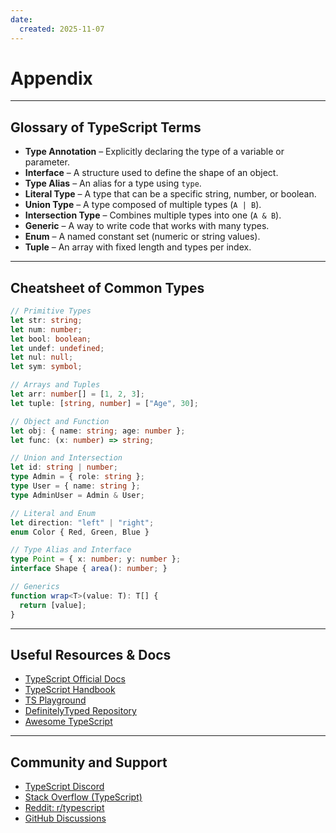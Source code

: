 ```yaml
---
date: 
  created: 2025-11-07
---
```


# Appendix

---

## Glossary of TypeScript Terms

- **Type Annotation** – Explicitly declaring the type of a variable or parameter.
- **Interface** – A structure used to define the shape of an object.
- **Type Alias** – An alias for a type using `type`.
- **Literal Type** – A type that can be a specific string, number, or boolean.
- **Union Type** – A type composed of multiple types (`A | B`).
- **Intersection Type** – Combines multiple types into one (`A & B`).
- **Generic** – A way to write code that works with many types.
- **Enum** – A named constant set (numeric or string values).
- **Tuple** – An array with fixed length and types per index.

---

## Cheatsheet of Common Types

```ts
// Primitive Types
let str: string;
let num: number;
let bool: boolean;
let undef: undefined;
let nul: null;
let sym: symbol;

// Arrays and Tuples
let arr: number[] = [1, 2, 3];
let tuple: [string, number] = ["Age", 30];

// Object and Function
let obj: { name: string; age: number };
let func: (x: number) => string;

// Union and Intersection
let id: string | number;
type Admin = { role: string };
type User = { name: string };
type AdminUser = Admin & User;

// Literal and Enum
let direction: "left" | "right";
enum Color { Red, Green, Blue }

// Type Alias and Interface
type Point = { x: number; y: number };
interface Shape { area(): number; }

// Generics
function wrap<T>(value: T): T[] {
  return [value];
}
```

---

## Useful Resources & Docs

- [TypeScript Official Docs](https://www.typescriptlang.org/docs/)
- [TypeScript Handbook](https://www.typescriptlang.org/docs/handbook/intro.html)
- [TS Playground](https://www.typescriptlang.org/play)
- [DefinitelyTyped Repository](https://github.com/DefinitelyTyped/DefinitelyTyped)
- [Awesome TypeScript](https://github.com/dzharii/awesome-typescript)

---

## Community and Support

- [TypeScript Discord](https://discord.com/invite/typescript)
- [Stack Overflow (TypeScript)](https://stackoverflow.com/questions/tagged/typescript)
- [Reddit: r/typescript](https://www.reddit.com/r/typescript/)
- [GitHub Discussions](https://github.com/microsoft/TypeScript/discussions)
